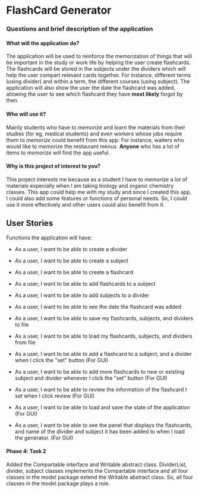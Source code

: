# FlashCard Generator

### Questions and brief description of the application

#### What will the application do?
The application will be used to reinforce the memorization of things that will be important in the study or work life
by helping the user create flashcards. The flashcards will be stored in the subjects under the dividers which will help 
the user compart relevant cards together. For instance, different terms (using divider) and within a term, 
the different courses (using subject). The application will also show the user the date the flashcard was added, 
allowing the user to see which flashcard they have **most likely** forgot by then. 

#### Who will use it?
Mainly students who have to *memorize* and *learn* the materials from their studies (for eg, medical students)
and even workers whose jobs require them to *memorize* could benefit from this app.
For instance, waiters who would like to memorize the restaurant menus. 
**Anyone** who has a lot of items to *memorize* will find the app useful. 

#### Why is this project of interest to you?
This project interests me because as a student I have to *memorize* a lot of materials especially when I am taking 
biology and organic chemistry classes. This app could help me with my study and since I created this app,
I could also add some features or functions of personal needs. So, I could use it more effectively and 
other users could also benefit from it.

## User Stories

Functions the application will have:
- As a user, I want to be able to create a divider
- As a user, I want to be able to create a subject
- As a user, I want to be able to create a flashcard
- As a user, I want to be able to add flashcards to a subject
- As a user, I want to be able to add subjects to a divider
- As a user, I want to be able to see the date the flashcard was added
- As a user, I want to be able to save my flashcards, subjects, and dividers to file
- As a user, I want to be able to load my flashcards, subjects, and dividers from file

- As a user, I want to be able to add a flashcard to a subject, and a divider when I click the "set" button (For GUI)
- As a user, I want to be able to add more flashcards to new or existing subject and divider
  whenever I click the "set" button (For GUI)
- As a user, I want to be able to review the information of the flashcard I set when I click review (For GUI)
- As a user, I want to be able to load and save the state of the application (For GUI)
- As a user, I want to be able to see the panel that displays the flashcards, and name of the divider and
  subject it has been added to when I load the generator. (For GUI)
  
#### Phase 4: Task 2
 Added the Compartable interface and Writable abstract class. DividerList, divider, subject classes
 implements the Compartable interface and all four classes in the model package extend the Writable 
 abstract class. So, all four classes in the model package plays a role.